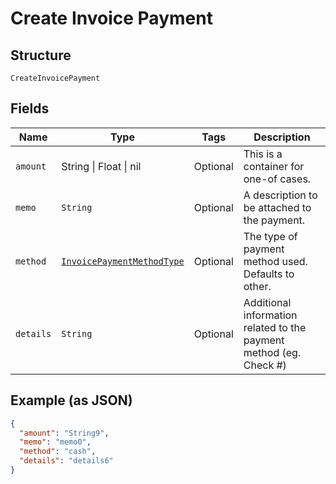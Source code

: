 
# Create Invoice Payment

## Structure

`CreateInvoicePayment`

## Fields

| Name | Type | Tags | Description |
|  --- | --- | --- | --- |
| `amount` | String \| Float \| nil | Optional | This is a container for one-of cases. |
| `memo` | `String` | Optional | A description to be attached to the payment. |
| `method` | [`InvoicePaymentMethodType`](../../doc/models/invoice-payment-method-type.md) | Optional | The type of payment method used. Defaults to other. |
| `details` | `String` | Optional | Additional information related to the payment method (eg. Check #) |

## Example (as JSON)

```json
{
  "amount": "String9",
  "memo": "memo0",
  "method": "cash",
  "details": "details6"
}
```

